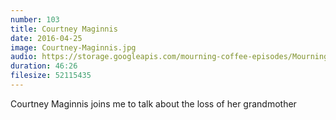 ```yaml
---
number: 103
title: Courtney Maginnis
date: 2016-04-25
image: Courtney-Maginnis.jpg
audio: https://storage.googleapis.com/mourning-coffee-episodes/Mourning%20Coffee%20Episode%203%20With%20Courntey%20Maginnis%20Release.mp3
duration: 46:26
filesize: 52115435
---
```


Courtney Maginnis joins me to talk about the loss of her grandmother 

